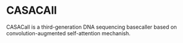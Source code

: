 # CASACAll
CASACall is a third-generation DNA sequencing basecaller based on convolution-augmented self-attention mechanish.

